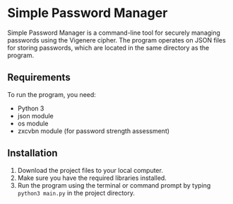 # Simple Password Manager

Simple Password Manager is a command-line tool for securely managing passwords using the Vigenere cipher. The program operates on JSON files for storing passwords, which are located in the same directory as the program.

## Requirements

To run the program, you need:

- Python 3
- json module
- os module
- zxcvbn module (for password strength assessment)

## Installation

1. Download the project files to your local computer.
2. Make sure you have the required libraries installed.
3. Run the program using the terminal or command prompt by typing `python3 main.py` in the project directory.

